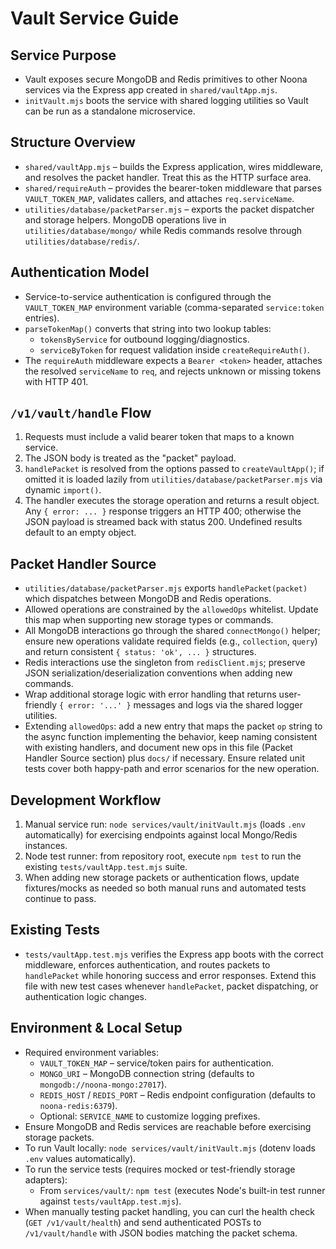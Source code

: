 # Vault Service Guide

## Service Purpose
- Vault exposes secure MongoDB and Redis primitives to other Noona services via the Express app created in `shared/vaultApp.mjs`.
- `initVault.mjs` boots the service with shared logging utilities so Vault can be run as a standalone microservice.

## Structure Overview
- `shared/vaultApp.mjs` – builds the Express application, wires middleware, and resolves the packet handler. Treat this as the HTTP surface area.
- `shared/requireAuth` – provides the bearer-token middleware that parses `VAULT_TOKEN_MAP`, validates callers, and attaches `req.serviceName`.
- `utilities/database/packetParser.mjs` – exports the packet dispatcher and storage helpers. MongoDB operations live in `utilities/database/mongo/` while Redis commands resolve through `utilities/database/redis/`.

## Authentication Model
- Service-to-service authentication is configured through the `VAULT_TOKEN_MAP` environment variable (comma-separated `service:token` entries).
- `parseTokenMap()` converts that string into two lookup tables:
  - `tokensByService` for outbound logging/diagnostics.
  - `serviceByToken` for request validation inside `createRequireAuth()`.
- The `requireAuth` middleware expects a `Bearer <token>` header, attaches the resolved `serviceName` to `req`, and rejects unknown or missing tokens with HTTP 401.

## `/v1/vault/handle` Flow
1. Requests must include a valid bearer token that maps to a known service.
2. The JSON body is treated as the "packet" payload.
3. `handlePacket` is resolved from the options passed to `createVaultApp()`; if omitted it is loaded lazily from `utilities/database/packetParser.mjs` via dynamic `import()`.
4. The handler executes the storage operation and returns a result object. Any `{ error: ... }` response triggers an HTTP 400; otherwise the JSON payload is streamed back with status 200. Undefined results default to an empty object.

## Packet Handler Source
- `utilities/database/packetParser.mjs` exports `handlePacket(packet)` which dispatches between MongoDB and Redis operations.
- Allowed operations are constrained by the `allowedOps` whitelist. Update this map when supporting new storage types or commands.
- All MongoDB interactions go through the shared `connectMongo()` helper; ensure new operations validate required fields (e.g., `collection`, `query`) and return consistent `{ status: 'ok', ... }` structures.
- Redis interactions use the singleton from `redisClient.mjs`; preserve JSON serialization/deserialization conventions when adding new commands.
- Wrap additional storage logic with error handling that returns user-friendly `{ error: '...' }` messages and logs via the shared logger utilities.
- Extending `allowedOps`: add a new entry that maps the packet `op` string to the async function implementing the behavior, keep naming consistent with existing handlers, and document new ops in this file (Packet Handler Source section) plus `docs/` if necessary. Ensure related unit tests cover both happy-path and error scenarios for the new operation.

## Development Workflow
1. Manual service run: `node services/vault/initVault.mjs` (loads `.env` automatically) for exercising endpoints against local Mongo/Redis instances.
2. Node test runner: from repository root, execute `npm test` to run the existing `tests/vaultApp.test.mjs` suite.
3. When adding new storage packets or authentication flows, update fixtures/mocks as needed so both manual runs and automated tests continue to pass.

## Existing Tests
- `tests/vaultApp.test.mjs` verifies the Express app boots with the correct middleware, enforces authentication, and routes packets to `handlePacket` while honoring success and error responses. Extend this file with new test cases whenever `handlePacket`, packet dispatching, or authentication logic changes.

## Environment & Local Setup
- Required environment variables:
  - `VAULT_TOKEN_MAP` – service/token pairs for authentication.
  - `MONGO_URI` – MongoDB connection string (defaults to `mongodb://noona-mongo:27017`).
  - `REDIS_HOST` / `REDIS_PORT` – Redis endpoint configuration (defaults to `noona-redis:6379`).
  - Optional: `SERVICE_NAME` to customize logging prefixes.
- Ensure MongoDB and Redis services are reachable before exercising storage packets.
- To run Vault locally: `node services/vault/initVault.mjs` (dotenv loads `.env` values automatically).
- To run the service tests (requires mocked or test-friendly storage adapters):
  - From `services/vault/`: `npm test` (executes Node's built-in test runner against `tests/vaultApp.test.mjs`).
- When manually testing packet handling, you can curl the health check (`GET /v1/vault/health`) and send authenticated POSTs to `/v1/vault/handle` with JSON bodies matching the packet schema.

